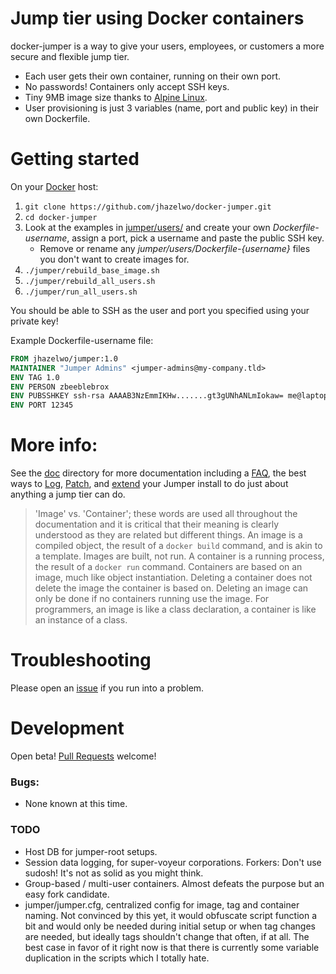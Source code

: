 # Jump tier using Docker containers

docker-jumper is a way to give your users, employees, or customers a
more secure and flexible jump tier.

* Each user gets their own container, running on their own port.
* No passwords! Containers only accept SSH keys.
* Tiny 9MB image size thanks to
[Alpine Linux](https://alpinelinux.org/).
* User provisioning is just 3 variables (name, port and public key) in
their own Dockerfile.

# Getting started

On your [Docker](https://www.docker.com/) host:

1. `git clone https://github.com/jhazelwo/docker-jumper.git`
1. `cd docker-jumper`
1. Look at the examples in [jumper/users/](jumper/users/) and create
your own _Dockerfile-username_, assign a port, pick a username and
paste the public SSH key.
    * Remove or rename any _jumper/users/Dockerfile-{username}_ files
    you don't want to create images for.
1. `./jumper/rebuild_base_image.sh`
1. `./jumper/rebuild_all_users.sh`
1. `./jumper/run_all_users.sh`

You should be able to SSH as the user and port you specified using your
private key!

Example Dockerfile-username file:

```dockerfile
FROM jhazelwo/jumper:1.0
MAINTAINER "Jumper Admins" <jumper-admins@my-company.tld>
ENV TAG 1.0
ENV PERSON zbeeblebrox
ENV PUBSSHKEY ssh-rsa AAAAB3NzEmmIKHw.......gt3gUNhANLmIokaw= me@laptop
ENV PORT 12345
```

# More info:

See the [doc](./doc/) directory for more documentation including a
[FAQ](doc/FAQ.md), the best ways to [Log](doc/LOGGING.md),
[Patch](doc/PATCHING.md), and [extend](doc/FLAVORS.md) your Jumper
install to do just about anything a jump tier can do.

> 'Image' vs. 'Container'; these words are used all throughout the
documentation and it is critical that their meaning is clearly
understood as they are related but different things. An image is a
compiled object, the result of a `docker build` command, and is akin to
a template. Images are built, not run. A container is a running process,
the result of a `docker run` command. Containers are based on an image,
much like object instantiation. Deleting a container does not delete
the image the container is based on. Deleting an image can only be done
if no containers running use the image. For programmers, an image is
like a class declaration, a container is like an instance of a class.

# Troubleshooting

Please open an
[issue](https://github.com/jhazelwo/docker-jumper/issues) if you run
into a problem.

# Development

Open beta!
[Pull Requests](https://github.com/jhazelwo/docker-jumper/pulls)
welcome!

### Bugs:

* None known at this time.

### TODO

* Host DB for jumper-root setups.
* Session data logging, for super-voyeur corporations. Forkers: Don't
use sudosh! It's not as solid as you might think.
* Group-based / multi-user containers. Almost defeats the purpose but
an easy fork candidate.
* jumper/jumper.cfg, centralized config for image, tag and container
naming. Not convinced by this yet, it would obfuscate script function a
bit and would only be needed during initial setup or when tag changes
are needed, but ideally tags shouldn't change that often, if at all.
The best case in favor of it right now is that there is currently some
variable duplication in the scripts which I totally hate.
